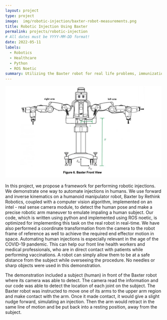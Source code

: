 ```yaml
---
layout: project
type: project
image:  img/robotic-injection/baxter-robot-measurements.png
title: Robotic Injection Using Baxter
permalink: projects/robotic-injection
# All dates must be YYYY-MM-DD format!
date: 2022-05-11
labels:
  - Robotics
  - Healthcare
  - Python
  - ROS Noetic
summary: Utilizing the Baxter robot for real life problems, immunizations.
---
```


<div class="text-center p-4">
  <img width="1200px" src="../img/robotic-injection/baxter-robot-measurements.png" class="img-thumbnail" >
</div>

In this project, we propose a framework for performing robotic injections. We demonstrate one way to automate injections in humans. We use  forward and inverse kinematics on a humanoid manipulator robot, Baxter by Rethink Robotics,  coupled with a computer vision algorithm, implemented on an intel - real sense camera module, to detect the human pose and make a precise robotic arm maneuver to emulate impaling a human subject. Our code, which is written using python and implemented using ROS noetic, is optimized for implementing this task on the real robot in real-time. We have also performed a coordinate transformation from the camera to the robot frame of reference as well to achieve the required end effector motion in space. Automating human injections is especially relevant in the age of the COVID-19 pandemic. This can help our front line health workers and medical professionals, who are in direct contact with patients while performing vaccinations. A robot can simply allow them to be at a safe distance from the subject while overseeing the procedure. No needles or sharp objects were used in this demonstration.

The demonstration included a subject (human) in front of the Baxter robot where its camera was able to detect. The camera read the information and our code was able to detect the location of each joint on the subject. The Baxter robot was instructed to move one of its arms to the upper arm region and make contact with the arm. Once it made contact, it would give a slight nudge forward, simulating an injection. Then the arm would retract in the same line of motion and be put back into a resting position, away from the subject.


<br>
<br>
<br>
